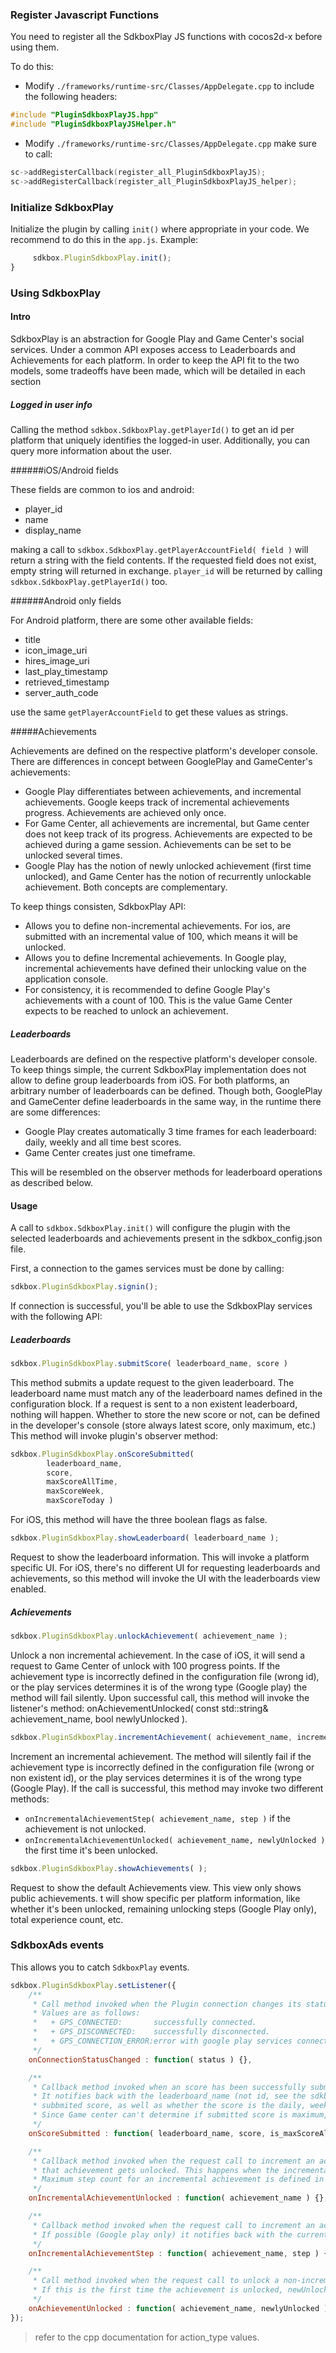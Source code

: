 ### Register Javascript Functions
You need to register all the SdkboxPlay JS functions with cocos2d-x before using them.

To do this:
* Modify `./frameworks/runtime-src/Classes/AppDelegate.cpp` to include the following headers:
```cpp
#include "PluginSdkboxPlayJS.hpp"
#include "PluginSdkboxPlayJSHelper.h"
```

* Modify `./frameworks/runtime-src/Classes/AppDelegate.cpp` make sure to call:
```cpp
sc->addRegisterCallback(register_all_PluginSdkboxPlayJS);
sc->addRegisterCallback(register_all_PluginSdkboxPlayJS_helper);
```


### Initialize SdkboxPlay
Initialize the plugin by calling `init()` where appropriate in your code. We
recommend to do this in the `app.js`. Example:
```javascript
     sdkbox.PluginSdkboxPlay.init();
}
```

### Using SdkboxPlay


#### Intro
SdkboxPlay is an abstraction for Google Play and Game Center's social services. Under a common API exposes access to Leaderboards and Achievements for each platform.
In order to keep the API fit to the two models, some tradeoffs have been made, which will be detailed in each section

##### Logged in user info

Calling the method `sdkbox.SdkboxPlay.getPlayerId()` to get an id per platform that uniquely identifies the logged-in user.
Additionally, you can query more information about the user.

######iOS/Android fields

These fields are common to ios and android:
* player_id
* name
* display_name

making a call to `sdkbox.SdkboxPlay.getPlayerAccountField( field )` will return a string with the field
contents.
If the requested field does not exist, empty string will returned in exchange.
`player_id` will be returned by calling `sdkbox.SdkboxPlay.getPlayerId()` too.

######Android only fields

For Android platform, there are some other available fields:

* title
* icon_image_uri
* hires_image_uri
* last_play_timestamp
* retrieved_timestamp
* server_auth_code

use the same `getPlayerAccountField` to get these values as strings.

#####Achievements

Achievements are defined on the respective platform's developer console.
There are differences in concept between GooglePlay and GameCenter's achievements:
+ Google Play differentiates between achievements, and incremental achievements. Google keeps track of incremental achievements progress. Achievements are achieved only once.
+ For Game Center, all achievements are incremental, but Game center does not keep track of its progress. Achievements are expected to be achieved during a game session. Achievements can be set to be unlocked several times.
+ Google Play has the notion of newly unlocked achievement (first time unlocked), and Game Center has the notion of recurrently unlockable achievement. Both concepts are complementary.

To keep things consisten, SdkboxPlay API:

+ Allows you to define non-incremental achievements. For ios, are submitted with an incremental value of 100, which means it will be unlocked.
+ Allows you to define Incremental achievements. In Google play, incremental achievements have defined their unlocking value on the application console.
+ For consistency, it is recommended to define Google Play's achievements with a count of 100. This is the value Game Center expects to be reached to unlock an achievement.

##### Leaderboards

Leaderboards are defined on the respective platform's developer console.
To keep things simple, the current SdkboxPlay implementation does not allow to define group leaderboards from iOS. For both platforms, an arbitrary number of leaderboards can be defined.
Though both, GooglePlay and GameCenter define leaderboards in the same way, in the runtime there are some differences:

+ Google Play creates automatically 3 time frames for each leaderboard: daily, weekly and all time best scores.
+ Game Center creates just one timeframe.

This will be resembled on the observer methods for leaderboard operations as described below.

#### Usage

A call to `sdkbox.SdkboxPlay.init()` will configure the plugin with the selected leaderboards and achievements present in the sdkbox_config.json file.

First, a connection to the games services must be done by calling:

```js
sdkbox.PluginSdkboxPlay.signin();
```

If connection is successful, you'll be able to use the SdkboxPlay services with the following API:

##### Leaderboards

```js
sdkbox.PluginSdkboxPlay.submitScore( leaderboard_name, score )
```

This method submits a update request to the given leaderboard. The leaderboard name must match any of the leaderboard names defined in the configuration block.
If a request is sent to a non existent leaderboard, nothing will happen.
Whether to store the new score or not, can be defined in the developer's console (store always latest score, only maximum, etc.)
This method will invoke plugin's observer method:

```js
sdkbox.PluginSdkboxPlay.onScoreSubmitted(
        leaderboard_name,
        score,
        maxScoreAllTime,
        maxScoreWeek,
        maxScoreToday )
```

For iOS, this method will have the three boolean flags as false.

```js
sdkbox.PluginSdkboxPlay.showLeaderboard( leaderboard_name );
```

Request to show the leaderboard information. This will invoke a platform specific UI.
For iOS, there's no different UI for requesting leaderboards and achievements, so this method will invoke the UI with the leaderboards view enabled.

##### Achievements

```js
sdkbox.PluginSdkboxPlay.unlockAchievement( achievement_name );
```

Unlock a non incremental achievement. In the case of iOS, it will send a request to Game Center of unlock with 100 progress points.
If the achievement type is incorrectly defined in the configuration file (wrong id), or the play services determines it is of the wrong type (Google play) the method will fail silently.
Upon successful call, this method will invoke the listener's method: onAchievementUnlocked( const std::string& achievement_name, bool newlyUnlocked ).

```js
sdkbox.PluginSdkboxPlay.incrementAchievement( achievement_name, increment );
```

Increment an incremental achievement.
The method will silently fail if the achievement type is incorrectly defined in the configuration file (wrong or non existent id), or the play services determines it is of the wrong type (Google Play).
If the call is successful, this method may invoke two different methods:
+ `onIncrementalAchievementStep( achievement_name, step )` if the achievement is not unlocked.
+ `onIncrementalAchievementUnlocked( achievement_name, newlyUnlocked )` the first time it's been unlocked.

```js
sdkbox.PluginSdkboxPlay.showAchievements( );
```

Request to show the default Achievements view. This view only shows public achievements.
t will show specific per platform information, like whether it's been unlocked, remaining unlocking steps (Google Play only), total experience count, etc.


### SdkboxAds events
This allows you to catch `SdkboxPlay` events.

```javascript
sdkbox.PluginSdkboxPlay.setListener({
    /**
     * Call method invoked when the Plugin connection changes its status.
     * Values are as follows:
     *   + GPS_CONNECTED:       successfully connected.
     *   + GPS_DISCONNECTED:    successfully disconnected.
     *   + GPS_CONNECTION_ERROR:error with google play services connection.
     */
    onConnectionStatusChanged : function( status ) {},

    /**
     * Callback method invoked when an score has been successfully submitted to a leaderboard.
     * It notifies back with the leaderboard_name (not id, see the sdkbox_config.json file) and the
     * subbmited score, as well as whether the score is the daily, weekly, or all time best score.
     * Since Game center can't determine if submitted score is maximum, it will send the max score flags as false.
     */
    onScoreSubmitted : function( leaderboard_name, score, is_maxScoreAllTime, is_maxScoreWeek, is_maxScoreToday ) {},

    /**
     * Callback method invoked when the request call to increment an achievement is succeessful and
     * that achievement gets unlocked. This happens when the incremental step count reaches its maximum value.
     * Maximum step count for an incremental achievement is defined in the google play developer console.
     */
    onIncrementalAchievementUnlocked : function( achievement_name ) {},

    /**
     * Callback method invoked when the request call to increment an achievement is successful.
     * If possible (Google play only) it notifies back with the current achievement step count.
     */
    onIncrementalAchievementStep : function( achievement_name, step ) {},

    /**
     * Call method invoked when the request call to unlock a non-incremental achievement is successful.
     * If this is the first time the achievement is unlocked, newUnlocked will be true.
     */
    onAchievementUnlocked : function( achievement_name, newlyUnlocked ) {}
});
```

> refer to the cpp documentation for action_type values.
